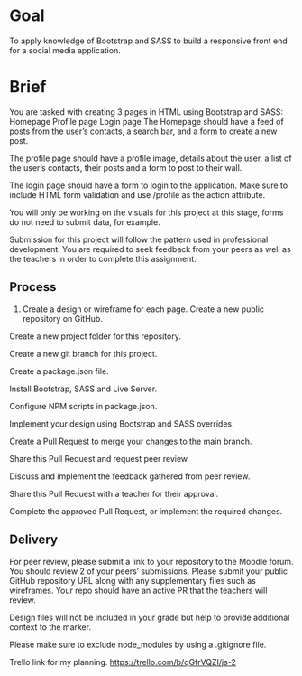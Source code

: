 # Goal

To apply knowledge of Bootstrap and SASS to build a responsive front end for a social media application.

# Brief

You are tasked with creating 3 pages in HTML using Bootstrap and SASS:
Homepage
Profile page
Login page
The Homepage should have a feed of posts from the user’s contacts, a search bar, and a form to create a new post.

The profile page should have a profile image, details about the user, a list of the user’s contacts, their posts and a form to post to their wall.

The login page should have a form to login to the application. Make sure to include HTML form validation and use /profile as the action attribute.

You will only be working on the visuals for this project at this stage, forms do not need to submit data, for example.

Submission for this project will follow the pattern used in professional development. You are required to seek feedback from your peers as well as the teachers in order to complete this assignment.

## Process

1. Create a design or wireframe for each page.
   Create a new public repository on GitHub.

Create a new project folder for this repository.

Create a new git branch for this project.

Create a package.json file.

Install Bootstrap, SASS and Live Server.

Configure NPM scripts in package.json.

Implement your design using Bootstrap and SASS overrides.

Create a Pull Request to merge your changes to the main branch.

Share this Pull Request and request peer review.

Discuss and implement the feedback gathered from peer review.

Share this Pull Request with a teacher for their approval.

Complete the approved Pull Request, or implement the required changes.

## Delivery

For peer review, please submit a link to your repository to the Moodle forum. You should review 2 of your peers’ submissions.
Please submit your public GitHub repository URL along with any supplementary files such as wireframes. Your repo should have an active PR that the teachers will review.

Design files will not be included in your grade but help to provide additional context to the marker.

Please make sure to exclude node_modules by using a .gitignore file.

Trello link for my planning.
https://trello.com/b/qGfrVQZI/js-2
